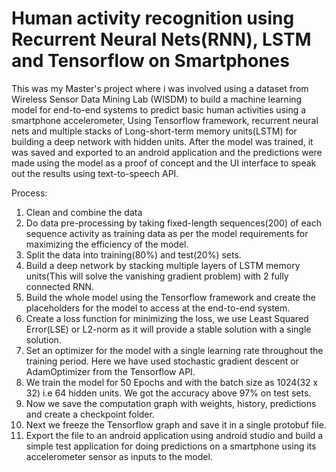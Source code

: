 # Human activity recognition using Recurrent Neural Nets(RNN), LSTM and Tensorflow on Smartphones
This was my Master's project where i was involved using a dataset from Wireless Sensor Data Mining Lab (WISDM) to build a machine learning model for end-to-end systems to predict basic human activities using a smartphone accelerometer, Using Tensorflow framework, recurrent neural nets and multiple stacks of Long-short-term memory units(LSTM)  for building a deep network with hidden units.  After the model was trained,  it was saved and exported to an android application and the predictions were made using the model as a proof of concept and the UI interface  to speak out the results using text-to-speech API.

Process:

1. Clean and combine the data
2. Do data pre-processing by taking fixed-length sequences(200) of each sequence activity as training data as per the model requirements for maximizing the efficiency of the model.
3. Split the data into training(80%) and test(20%) sets.
4. Build a deep network by stacking multiple layers of LSTM memory units(This will solve the vanishing gradient problem) with 2 fully connected RNN.
5. Build the whole model using the Tensorflow framework and create the placeholders for the model to access at the end-to-end system.
6. Create a loss function for minimizing the loss, we use Least Squared Error(LSE) or L2-norm as it will provide a stable solution with a single solution.
7. Set an optimizer for the model with a single learning rate throughout the training period. Here we have used stochastic gradient descent or AdamOptimizer from the Tensorflow API. 
8. We train the model for 50 Epochs and with the batch size as 1024(32 x 32) i.e 64 hidden units. We got the accuracy above 97% on test sets.
9. Now we save the computation graph with weights, history, predictions and create a checkpoint folder.
10. Next we freeze the Tensorflow graph and save it in a single protobuf file.
11. Export the file to an android application using android studio and build a simple test application for doing predictions on a smartphone using its accelerometer sensor as inputs to the model.
